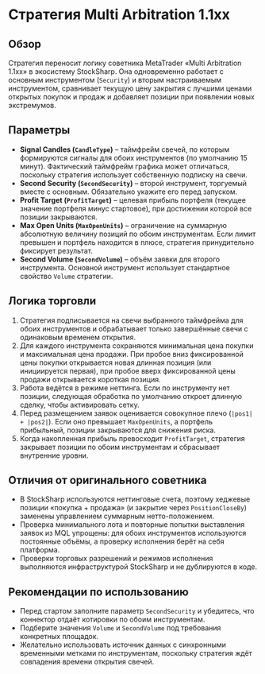 # Стратегия Multi Arbitration 1.1xx

## Обзор
Стратегия переносит логику советника MetaTrader «Multi Arbitration 1.1xx» в экосистему StockSharp. Она одновременно работает с основным инструментом (`Security`) и вторым настраиваемым инструментом, сравнивает текущую цену закрытия с лучшими ценами открытых покупок и продаж и добавляет позиции при появлении новых экстремумов.

## Параметры
- **Signal Candles (`CandleType`)** – таймфрейм свечей, по которым формируются сигналы для обоих инструментов (по умолчанию 15 минут). Фактический таймфрейм графика может отличаться, поскольку стратегия использует собственную подписку на свечи.
- **Second Security (`SecondSecurity`)** – второй инструмент, торгуемый вместе с основным. Обязательно укажите его перед запуском.
- **Profit Target (`ProfitTarget`)** – целевая прибыль портфеля (текущее значение портфеля минус стартовое), при достижении которой все позиции закрываются.
- **Max Open Units (`MaxOpenUnits`)** – ограничение на суммарную абсолютную величину позиций по обоим инструментам. Если лимит превышен и портфель находится в плюсе, стратегия принудительно фиксирует результат.
- **Second Volume (`SecondVolume`)** – объём заявки для второго инструмента. Основной инструмент использует стандартное свойство `Volume` стратегии.

## Логика торговли
1. Стратегия подписывается на свечи выбранного таймфрейма для обоих инструментов и обрабатывает только завершённые свечи с одинаковым временем открытия.
2. Для каждого инструмента сохраняются минимальная цена покупки и максимальная цена продажи. При пробое вниз фиксированной цены покупки открывается новая длинная позиция (или инициируется первая), при пробое вверх фиксированной цены продажи открывается короткая позиция.
3. Работа ведётся в режиме неттинга. Если по инструменту нет позиции, следующая обработка по умолчанию откроет длинную сделку, чтобы активировать сетку.
4. Перед размещением заявок оценивается совокупное плечо (`|pos1| + |pos2|`). Если оно превышает `MaxOpenUnits`, а портфель прибыльный, позиции закрываются для снижения риска.
5. Когда накопленная прибыль превосходит `ProfitTarget`, стратегия закрывает позиции по обоим инструментам и сбрасывает внутренние уровни.

## Отличия от оригинального советника
- В StockSharp используются неттинговые счета, поэтому хеджевые позиции «покупка + продажа» (и закрытие через `PositionCloseBy`) заменены управлением суммарным нетто-положением.
- Проверка минимального лота и повторные попытки выставления заявок из MQL упрощены: для обоих инструментов используются постоянные объёмы, а проверку исполнения берёт на себя платформа.
- Проверки торговых разрешений и режимов исполнения выполняются инфраструктурой StockSharp и не дублируются в коде.

## Рекомендации по использованию
- Перед стартом заполните параметр `SecondSecurity` и убедитесь, что коннектор отдаёт котировки по обоим инструментам.
- Подберите значения `Volume` и `SecondVolume` под требования конкретных площадок.
- Желательно использовать источник данных с синхронными временными метками по инструментам, поскольку стратегия ждёт совпадения времени открытия свечей.
